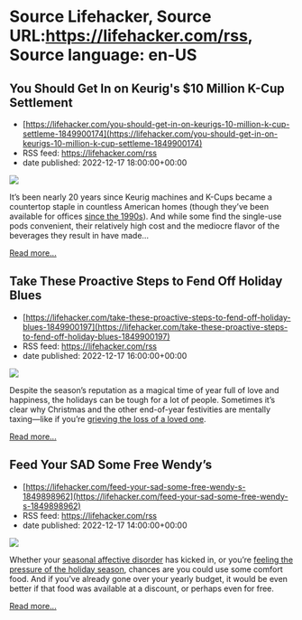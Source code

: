 # Source Lifehacker, Source URL:https://lifehacker.com/rss, Source language: en-US

## You Should Get In on Keurig's $10 Million K-Cup Settlement
 - [https://lifehacker.com/you-should-get-in-on-keurigs-10-million-k-cup-settleme-1849900174](https://lifehacker.com/you-should-get-in-on-keurigs-10-million-k-cup-settleme-1849900174)
 - RSS feed: https://lifehacker.com/rss
 - date published: 2022-12-17 18:00:00+00:00

<img src="https://i.kinja-img.com/gawker-media/image/upload/s--SnvZt3eV--/c_fit,fl_progressive,q_80,w_636/70eafedcb4f806d48edbd93f57e2f211.jpg" /><p>It’s been nearly 20 years since Keurig machines and K-Cups became a countertop staple in countless American homes (though they’ve been available for offices <a href="https://www.cbc.ca/news/business/k-cup-creator-john-sylvan-regrets-inventing-keurig-coffee-pod-system-1.2982660" rel="noopener noreferrer" target="_blank">since the 1990s</a>). And while some find the single-use pods convenient, their relatively high cost and the mediocre flavor of the beverages they result in have made…</p><p><a href="https://lifehacker.com/you-should-get-in-on-keurigs-10-million-k-cup-settleme-1849900174">Read more...</a></p>

## Take These Proactive Steps to Fend Off Holiday Blues
 - [https://lifehacker.com/take-these-proactive-steps-to-fend-off-holiday-blues-1849900197](https://lifehacker.com/take-these-proactive-steps-to-fend-off-holiday-blues-1849900197)
 - RSS feed: https://lifehacker.com/rss
 - date published: 2022-12-17 16:00:00+00:00

<img src="https://i.kinja-img.com/gawker-media/image/upload/s--MonOm3jB--/c_fit,fl_progressive,q_80,w_636/c2404ab914258a630f31b51dcb6b3509.jpg" /><p>Despite the season’s reputation as a magical time of year full of love and happiness, the holidays can be  tough for a lot of people. Sometimes it’s clear why Christmas and the other end-of-year festivities are mentally taxing—like if you’re <a href="https://lifehacker.com/how-to-make-it-through-the-holidays-after-a-loss-1840200564">grieving the loss of a loved one</a>.</p><p><a href="https://lifehacker.com/take-these-proactive-steps-to-fend-off-holiday-blues-1849900197">Read more...</a></p>

## Feed Your SAD Some Free Wendy’s
 - [https://lifehacker.com/feed-your-sad-some-free-wendy-s-1849898962](https://lifehacker.com/feed-your-sad-some-free-wendy-s-1849898962)
 - RSS feed: https://lifehacker.com/rss
 - date published: 2022-12-17 14:00:00+00:00

<img src="https://i.kinja-img.com/gawker-media/image/upload/s--R7FhrSzy--/c_fit,fl_progressive,q_80,w_636/32fdf4469d5064eafbbe08f0c16267c6.jpg" /><p>Whether your <a href="https://lifehacker.com/how-to-manage-your-seasonal-depression-1829966671">seasonal affective disorder</a> has kicked in, or you’re <a href="https://lifehacker.com/how-to-manage-your-anxiety-during-the-holidays-1849862228">feeling the pressure of the holiday season</a>, chances are you could use some comfort food. And if you’ve already gone over your yearly budget, it would be even better if that food was available at a discount, or perhaps even for free. </p><p><a href="https://lifehacker.com/feed-your-sad-some-free-wendy-s-1849898962">Read more...</a></p>
